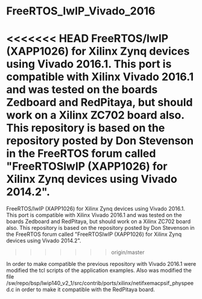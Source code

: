 # FreeRTOS_lwIP_Vivado_2016
<<<<<<< HEAD
FreeRTOS/lwIP (XAPP1026) for Xilinx Zynq devices using Vivado 2016.1. This port is compatible with Xilinx Vivado 2016.1 and was tested on the boards Zedboard and RedPitaya, but should work on a Xilinx ZC702 board also. This repository is based on the repository posted by Don Stevenson in the FreeRTOS forum called "FreeRTOSlwIP (XAPP1026) for Xilinx Zynq devices using Vivado 2014.2". 
=======
FreeRTOS/lwIP (XAPP1026) for Xilinx Zynq devices using Vivado 2016.1. This port is compatible with Xilinx Vivado 2016.1 and was tested on the boards Zedboard and RedPitaya, but should work on a Xilinx ZC702 board also. This repository is based on the repository posted by Don Stevenson in the FreeRTOS forum called "FreeRTOSlwIP (XAPP1026) for Xilinx Zynq devices using Vivado 2014.2". 
>>>>>>> origin/master

In order to make compatible the previous repository with Vivado 2016.1 were modified the tcl scripts of the application examples. Also was modified the file /sw/repo/bsp/lwip140_v2_1/src/contrib/ports/xilinx/netifxemacpsif_physpeed.c in order to make it compatible with the RedPitaya board.

